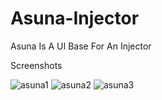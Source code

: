# Asuna-Injector
Asuna Is A UI Base For An Injector


Screenshots 


![asuna1](https://user-images.githubusercontent.com/53411803/68077327-335b7980-fd98-11e9-9cdf-57f2559af3d6.PNG)
![asuna2](https://user-images.githubusercontent.com/53411803/68077328-348ca680-fd98-11e9-9229-f53f34e91bab.PNG)
![asuna3](https://user-images.githubusercontent.com/53411803/68077330-35bdd380-fd98-11e9-93b0-dc1e7cff509f.PNG)
